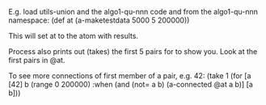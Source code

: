 E.g. load utils-union and the algo1-qu-nnn code and from the algo1-qu-nnn namespace:
(def at (a-maketestdata 5000 5 200000)) 

This will set at to the atom with results. 

Process also prints out (takes) the first 5 pairs for to show you. Look at the first pairs in @at. 

To see more connections of first member of a pair, e.g. 42:
(take 1  (for [a [42] b (range 0 200000) :when (and (not= a b) (a-connected @at a b)] [a b]))
